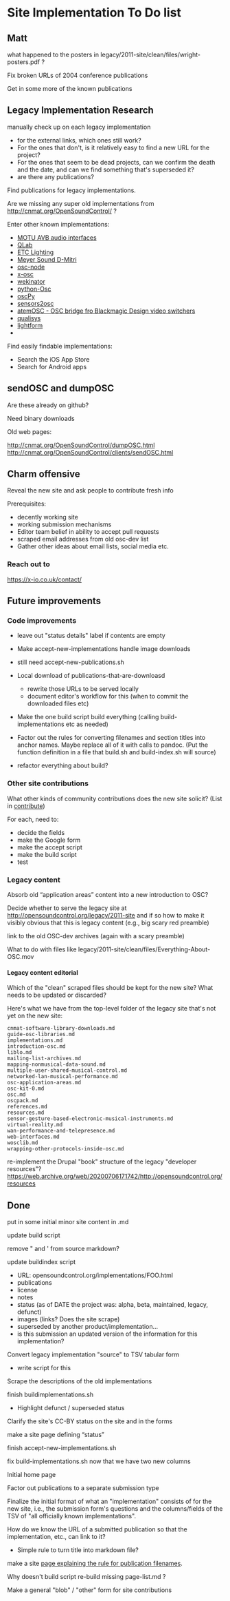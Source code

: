 
# Site Implementation To Do list

## Matt

what happened to the posters in legacy/2011-site/clean/files/wright-posters.pdf ?

Fix broken URLs of 2004 conference publications

Get in some more of the known publications


## Legacy Implementation Research

manually check up on each legacy implementation

 - for the external links, which ones still work?
 - For the ones that don't, is it relatively easy to find a new URL for the project?
 - For the ones that seem to be dead projects, can we confirm the
   death and the date, and can we find something that's superseded it?
 - are there any publications?
 
Find publications for legacy implementations.

Are we missing any super old implementations from <http://cnmat.org/OpenSoundControl/> ?

Enter other known implementations:

* [MOTU AVB audio interfaces](https://motu.com/en-us/)
* [QLab](https://qlab.app/)
* [ETC Lighting](https://www.etcconnect.com/Products/Consoles/Eos-Family/Eos-Ti/Features.aspx)
* [Meyer Sound D-Mitri](https://meyersound.com/product/d-mitri/)
* [osc-node](https://githu]b.com/marsvaardig/osc-node)
* [x-osc](https://x-io.co.uk/x-osc)
* [wekinator](http://www.wekinator.org)
* [python-Osc](https://pypi.org/project/python-osc/)
* [oscPy](https://pypi.org/project/oscpy/)
* [sensors2osc](https://sensors2.org/osc/)
* [atemOSC - OSC bridge fro Blackmagic Design video switchers](https://github.com/SteffeyDev/atemOSC)
* [qualisys](https://www.qualisys.com/software/open-sound-control/)
* [lightform](https://lightform.com/blog/lightform-osc-interactivity)
* 


Find easily findable implementations:

* Search the iOS App Store
* Search for Android apps

## sendOSC and dumpOSC

Are these already on github?

Need binary downloads

Old web pages:

<http://cnmat.org/OpenSoundControl/dumpOSC.html>
<http://cnmat.org/OpenSoundControl/clients/sendOSC.html>



## Charm offensive

Reveal the new site and ask people to contribute fresh info

Prerequisites: 

* decently working site
* working submission mechanisms
* Editor team belief in ability to accept pull requests
* scraped email addresses from old osc-dev list
* Gather other ideas about email lists, social media etc.


### Reach out to

<https://x-io.co.uk/contact/>



## Future improvements


### Code improvements

- leave out "status details" label if contents are empty

- Make accept-new-implementations handle image downloads

- still need accept-new-publications.sh

- Local download of publications-that-are-downloasd
  - rewrite those URLs to be served locally
  - document editor's workflow for this (when to commit the downloaded files etc)


- Make the one build script build everything (calling
  build-implementations etc as needed)

- Factor out the rules for converting filenames and section titles
into anchor names.  Maybe replace all of it with calls to pandoc.
(Put the function definition in a file that build.sh and
build-index.sh will source)

- refactor everything about build?


### Other site contributions

What other kinds of community contributions does the new site solicit?
(List in [contribute](contribute.html))

For each, need to:

- decide the fields
- make the Google form
- make the accept script
- make the build script
- test


### Legacy content

Absorb old  “application areas” content into a new introduction to OSC?


Decide whether to serve the legacy site at
http://opensoundcontrol.org/legacy/2011-site and if so how to make it
visibly obvious that this is legacy content (e.g., big scary red
preamble)

link to the old OSC-dev archives (again with a scary preamble)

What to do with files like legacy/2011-site/clean/files/Everything-About-OSC.mov

#### Legacy content editorial 

Which of the "clean" scraped files should be kept for the new site?
What needs to be updated or discarded?

Here's what we have from the top-level folder of the legacy site that's not yet on the new site:

````
cnmat-software-library-downloads.md
guide-osc-libraries.md
implementations.md
introduction-osc.md
liblo.md
mailing-list-archives.md
mapping-nonmusical-data-sound.md
multiple-user-shared-musical-control.md
networked-lan-musical-performance.md
osc-application-areas.md
osc-kit-0.md
osc.md
oscpack.md
references.md
resources.md
sensor-gesture-based-electronic-musical-instruments.md
virtual-reality.md
wan-performance-and-telepresence.md
web-interfaces.md
wosclib.md
wrapping-other-protocols-inside-osc.md
````

re-implement the Drupal "book" structure of the legacy "developer resources"?
    https://web.archive.org/web/20200706171742/http://opensoundcontrol.org/resources



## Done

put in some initial minor site content in .md

update build script

remove \" and \' from source markdown?

update buildindex script


- URL: opensoundcontrol.org/implementations/FOO.html
- publications
- license
- notes
- status (as of DATE the project was: alpha, beta, maintained, legacy, defunct)
- images (links? Does the site scrape)
- superseded by another product/implementation...
- is this submission an updated version of the information for this implementation?

Convert legacy implementation "source" to TSV tabular form
- write script for this

Scrape the descriptions of the old implementations


finish buildimplementations.sh

- Highlight defunct / superseded status



Clarify the site's CC-BY status on the site and in the forms

make a site page defining “status”


finish accept-new-implementations.sh

fix build-implementations.sh now that we have two new columns

Initial home page

Factor out publications to a separate submission type

Finalize the initial format of what an "implementation" consists of for
the new site, i.e., the submission form's questions and the
columns/fields of the TSV of "all officially known implementations".

How do we know the URL of a submitted publication so that the implementation, etc., can link to it?
- Simple rule to turn title into markdown file? 


make a site [page explaining the rule for publication filenames](publication-filename-rules.html).

Why doesn't build script re-build missing page-list.md ?

Make a general "blob" / "other" form for site contributions

